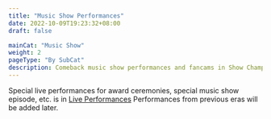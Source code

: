 ```yaml
---
title: "Music Show Performances"
date: 2022-10-09T19:23:32+08:00
draft: false

mainCat: "Music Show"
weight: 2
pageType: "By SubCat"
description: Comeback music show performances and fancams in Show Champion, M Countdown, Music Bank, Music Core, Inkigayo.
---
```

Special live performances for award ceremonies, special music show episode, etc. is in [Live Performances](artistry/live-performance) Performances from previous eras will be added later.
